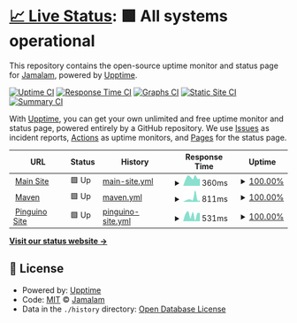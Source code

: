 # [📈 Live Status](https://Jamalam360.github.io/uptime): <!--live status--> **🟩 All systems operational**

This repository contains the open-source uptime monitor and status page for [Jamalam](https://jamalam.tech), powered by [Upptime](https://github.com/upptime/upptime).

[![Uptime CI](https://github.com/Jamalam360/uptime/workflows/Uptime%20CI/badge.svg)](https://github.com/Jamalam360/uptime/actions?query=workflow%3A%22Uptime+CI%22)
[![Response Time CI](https://github.com/Jamalam360/uptime/workflows/Response%20Time%20CI/badge.svg)](https://github.com/Jamalam360/uptime/actions?query=workflow%3A%22Response+Time+CI%22)
[![Graphs CI](https://github.com/Jamalam360/uptime/workflows/Graphs%20CI/badge.svg)](https://github.com/Jamalam360/uptime/actions?query=workflow%3A%22Graphs+CI%22)
[![Static Site CI](https://github.com/Jamalam360/uptime/workflows/Static%20Site%20CI/badge.svg)](https://github.com/Jamalam360/uptime/actions?query=workflow%3A%22Static+Site+CI%22)
[![Summary CI](https://github.com/Jamalam360/uptime/workflows/Summary%20CI/badge.svg)](https://github.com/Jamalam360/uptime/actions?query=workflow%3A%22Summary+CI%22)

With [Upptime](https://upptime.js.org), you can get your own unlimited and free uptime monitor and status page, powered entirely by a GitHub repository. We use [Issues](https://github.com/Jamalam360/uptime/issues) as incident reports, [Actions](https://github.com/Jamalam360/uptime/actions) as uptime monitors, and [Pages](https://Jamalam360.github.io/uptime) for the status page.

<!--start: status pages-->
<!-- This summary is generated by Upptime (https://github.com/upptime/upptime) -->
<!-- Do not edit this manually, your changes will be overwritten -->
<!-- prettier-ignore -->
| URL | Status | History | Response Time | Uptime |
| --- | ------ | ------- | ------------- | ------ |
| <img alt="" src="https://favicons.githubusercontent.com/jamalam.tech" height="13"> [Main Site](https://jamalam.tech/) | 🟩 Up | [main-site.yml](https://github.com/Jamalam360/uptime/commits/HEAD/history/main-site.yml) | <details><summary><img alt="Response time graph" src="./graphs/main-site/response-time-week.png" height="20"> 360ms</summary><br><a href="https://Jamalam360.github.io/uptime/history/main-site"><img alt="Response time 799" src="https://img.shields.io/endpoint?url=https%3A%2F%2Fraw.githubusercontent.com%2FJamalam360%2Fuptime%2FHEAD%2Fapi%2Fmain-site%2Fresponse-time.json"></a><br><a href="https://Jamalam360.github.io/uptime/history/main-site"><img alt="24-hour response time 317" src="https://img.shields.io/endpoint?url=https%3A%2F%2Fraw.githubusercontent.com%2FJamalam360%2Fuptime%2FHEAD%2Fapi%2Fmain-site%2Fresponse-time-day.json"></a><br><a href="https://Jamalam360.github.io/uptime/history/main-site"><img alt="7-day response time 360" src="https://img.shields.io/endpoint?url=https%3A%2F%2Fraw.githubusercontent.com%2FJamalam360%2Fuptime%2FHEAD%2Fapi%2Fmain-site%2Fresponse-time-week.json"></a><br><a href="https://Jamalam360.github.io/uptime/history/main-site"><img alt="30-day response time 799" src="https://img.shields.io/endpoint?url=https%3A%2F%2Fraw.githubusercontent.com%2FJamalam360%2Fuptime%2FHEAD%2Fapi%2Fmain-site%2Fresponse-time-month.json"></a><br><a href="https://Jamalam360.github.io/uptime/history/main-site"><img alt="1-year response time 799" src="https://img.shields.io/endpoint?url=https%3A%2F%2Fraw.githubusercontent.com%2FJamalam360%2Fuptime%2FHEAD%2Fapi%2Fmain-site%2Fresponse-time-year.json"></a></details> | <details><summary><a href="https://Jamalam360.github.io/uptime/history/main-site">100.00%</a></summary><a href="https://Jamalam360.github.io/uptime/history/main-site"><img alt="All-time uptime 99.77%" src="https://img.shields.io/endpoint?url=https%3A%2F%2Fraw.githubusercontent.com%2FJamalam360%2Fuptime%2FHEAD%2Fapi%2Fmain-site%2Fuptime.json"></a><br><a href="https://Jamalam360.github.io/uptime/history/main-site"><img alt="24-hour uptime 100.00%" src="https://img.shields.io/endpoint?url=https%3A%2F%2Fraw.githubusercontent.com%2FJamalam360%2Fuptime%2FHEAD%2Fapi%2Fmain-site%2Fuptime-day.json"></a><br><a href="https://Jamalam360.github.io/uptime/history/main-site"><img alt="7-day uptime 100.00%" src="https://img.shields.io/endpoint?url=https%3A%2F%2Fraw.githubusercontent.com%2FJamalam360%2Fuptime%2FHEAD%2Fapi%2Fmain-site%2Fuptime-week.json"></a><br><a href="https://Jamalam360.github.io/uptime/history/main-site"><img alt="30-day uptime 99.77%" src="https://img.shields.io/endpoint?url=https%3A%2F%2Fraw.githubusercontent.com%2FJamalam360%2Fuptime%2FHEAD%2Fapi%2Fmain-site%2Fuptime-month.json"></a><br><a href="https://Jamalam360.github.io/uptime/history/main-site"><img alt="1-year uptime 99.77%" src="https://img.shields.io/endpoint?url=https%3A%2F%2Fraw.githubusercontent.com%2FJamalam360%2Fuptime%2FHEAD%2Fapi%2Fmain-site%2Fuptime-year.json"></a></details>
| <img alt="" src="https://favicons.githubusercontent.com/maven.jamalam.tech" height="13"> [Maven](https://maven.jamalam.tech/) | 🟩 Up | [maven.yml](https://github.com/Jamalam360/uptime/commits/HEAD/history/maven.yml) | <details><summary><img alt="Response time graph" src="./graphs/maven/response-time-week.png" height="20"> 811ms</summary><br><a href="https://Jamalam360.github.io/uptime/history/maven"><img alt="Response time 886" src="https://img.shields.io/endpoint?url=https%3A%2F%2Fraw.githubusercontent.com%2FJamalam360%2Fuptime%2FHEAD%2Fapi%2Fmaven%2Fresponse-time.json"></a><br><a href="https://Jamalam360.github.io/uptime/history/maven"><img alt="24-hour response time 344" src="https://img.shields.io/endpoint?url=https%3A%2F%2Fraw.githubusercontent.com%2FJamalam360%2Fuptime%2FHEAD%2Fapi%2Fmaven%2Fresponse-time-day.json"></a><br><a href="https://Jamalam360.github.io/uptime/history/maven"><img alt="7-day response time 811" src="https://img.shields.io/endpoint?url=https%3A%2F%2Fraw.githubusercontent.com%2FJamalam360%2Fuptime%2FHEAD%2Fapi%2Fmaven%2Fresponse-time-week.json"></a><br><a href="https://Jamalam360.github.io/uptime/history/maven"><img alt="30-day response time 886" src="https://img.shields.io/endpoint?url=https%3A%2F%2Fraw.githubusercontent.com%2FJamalam360%2Fuptime%2FHEAD%2Fapi%2Fmaven%2Fresponse-time-month.json"></a><br><a href="https://Jamalam360.github.io/uptime/history/maven"><img alt="1-year response time 886" src="https://img.shields.io/endpoint?url=https%3A%2F%2Fraw.githubusercontent.com%2FJamalam360%2Fuptime%2FHEAD%2Fapi%2Fmaven%2Fresponse-time-year.json"></a></details> | <details><summary><a href="https://Jamalam360.github.io/uptime/history/maven">100.00%</a></summary><a href="https://Jamalam360.github.io/uptime/history/maven"><img alt="All-time uptime 99.82%" src="https://img.shields.io/endpoint?url=https%3A%2F%2Fraw.githubusercontent.com%2FJamalam360%2Fuptime%2FHEAD%2Fapi%2Fmaven%2Fuptime.json"></a><br><a href="https://Jamalam360.github.io/uptime/history/maven"><img alt="24-hour uptime 100.00%" src="https://img.shields.io/endpoint?url=https%3A%2F%2Fraw.githubusercontent.com%2FJamalam360%2Fuptime%2FHEAD%2Fapi%2Fmaven%2Fuptime-day.json"></a><br><a href="https://Jamalam360.github.io/uptime/history/maven"><img alt="7-day uptime 100.00%" src="https://img.shields.io/endpoint?url=https%3A%2F%2Fraw.githubusercontent.com%2FJamalam360%2Fuptime%2FHEAD%2Fapi%2Fmaven%2Fuptime-week.json"></a><br><a href="https://Jamalam360.github.io/uptime/history/maven"><img alt="30-day uptime 99.82%" src="https://img.shields.io/endpoint?url=https%3A%2F%2Fraw.githubusercontent.com%2FJamalam360%2Fuptime%2FHEAD%2Fapi%2Fmaven%2Fuptime-month.json"></a><br><a href="https://Jamalam360.github.io/uptime/history/maven"><img alt="1-year uptime 99.82%" src="https://img.shields.io/endpoint?url=https%3A%2F%2Fraw.githubusercontent.com%2FJamalam360%2Fuptime%2FHEAD%2Fapi%2Fmaven%2Fuptime-year.json"></a></details>
| <img alt="" src="https://favicons.githubusercontent.com/pinguino.jamalam.tech" height="13"> [Pinguino Site](https://pinguino.jamalam.tech/) | 🟩 Up | [pinguino-site.yml](https://github.com/Jamalam360/uptime/commits/HEAD/history/pinguino-site.yml) | <details><summary><img alt="Response time graph" src="./graphs/pinguino-site/response-time-week.png" height="20"> 531ms</summary><br><a href="https://Jamalam360.github.io/uptime/history/pinguino-site"><img alt="Response time 513" src="https://img.shields.io/endpoint?url=https%3A%2F%2Fraw.githubusercontent.com%2FJamalam360%2Fuptime%2FHEAD%2Fapi%2Fpinguino-site%2Fresponse-time.json"></a><br><a href="https://Jamalam360.github.io/uptime/history/pinguino-site"><img alt="24-hour response time 665" src="https://img.shields.io/endpoint?url=https%3A%2F%2Fraw.githubusercontent.com%2FJamalam360%2Fuptime%2FHEAD%2Fapi%2Fpinguino-site%2Fresponse-time-day.json"></a><br><a href="https://Jamalam360.github.io/uptime/history/pinguino-site"><img alt="7-day response time 531" src="https://img.shields.io/endpoint?url=https%3A%2F%2Fraw.githubusercontent.com%2FJamalam360%2Fuptime%2FHEAD%2Fapi%2Fpinguino-site%2Fresponse-time-week.json"></a><br><a href="https://Jamalam360.github.io/uptime/history/pinguino-site"><img alt="30-day response time 513" src="https://img.shields.io/endpoint?url=https%3A%2F%2Fraw.githubusercontent.com%2FJamalam360%2Fuptime%2FHEAD%2Fapi%2Fpinguino-site%2Fresponse-time-month.json"></a><br><a href="https://Jamalam360.github.io/uptime/history/pinguino-site"><img alt="1-year response time 513" src="https://img.shields.io/endpoint?url=https%3A%2F%2Fraw.githubusercontent.com%2FJamalam360%2Fuptime%2FHEAD%2Fapi%2Fpinguino-site%2Fresponse-time-year.json"></a></details> | <details><summary><a href="https://Jamalam360.github.io/uptime/history/pinguino-site">100.00%</a></summary><a href="https://Jamalam360.github.io/uptime/history/pinguino-site"><img alt="All-time uptime 99.94%" src="https://img.shields.io/endpoint?url=https%3A%2F%2Fraw.githubusercontent.com%2FJamalam360%2Fuptime%2FHEAD%2Fapi%2Fpinguino-site%2Fuptime.json"></a><br><a href="https://Jamalam360.github.io/uptime/history/pinguino-site"><img alt="24-hour uptime 100.00%" src="https://img.shields.io/endpoint?url=https%3A%2F%2Fraw.githubusercontent.com%2FJamalam360%2Fuptime%2FHEAD%2Fapi%2Fpinguino-site%2Fuptime-day.json"></a><br><a href="https://Jamalam360.github.io/uptime/history/pinguino-site"><img alt="7-day uptime 100.00%" src="https://img.shields.io/endpoint?url=https%3A%2F%2Fraw.githubusercontent.com%2FJamalam360%2Fuptime%2FHEAD%2Fapi%2Fpinguino-site%2Fuptime-week.json"></a><br><a href="https://Jamalam360.github.io/uptime/history/pinguino-site"><img alt="30-day uptime 99.94%" src="https://img.shields.io/endpoint?url=https%3A%2F%2Fraw.githubusercontent.com%2FJamalam360%2Fuptime%2FHEAD%2Fapi%2Fpinguino-site%2Fuptime-month.json"></a><br><a href="https://Jamalam360.github.io/uptime/history/pinguino-site"><img alt="1-year uptime 99.94%" src="https://img.shields.io/endpoint?url=https%3A%2F%2Fraw.githubusercontent.com%2FJamalam360%2Fuptime%2FHEAD%2Fapi%2Fpinguino-site%2Fuptime-year.json"></a></details>

<!--end: status pages-->

[**Visit our status website →**](https://Jamalam360.github.io/uptime)

## 📄 License

- Powered by: [Upptime](https://github.com/upptime/upptime)
- Code: [MIT](./LICENSE) © [Jamalam](https://jamalam.tech)
- Data in the `./history` directory: [Open Database License](https://opendatacommons.org/licenses/odbl/1-0/)
